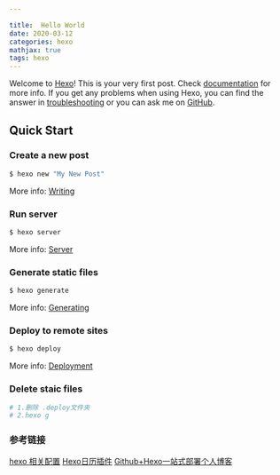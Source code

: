 ```yaml
---

title:  Hello World
date: 2020-03-12
categories: hexo
mathjax: true
tags: hexo
---
```

Welcome to [Hexo](https://hexo.io/)! This is your very first post. Check [documentation](https://hexo.io/docs/) for more info. If you get any problems when using Hexo, you can find the answer in [troubleshooting](https://hexo.io/docs/troubleshooting.html) or you can ask me on [GitHub](https://github.com/hexojs/hexo/issues).

<!-- more -->


## Quick Start

### Create a new post

``` bash
$ hexo new "My New Post"
```

More info: [Writing](https://hexo.io/docs/writing.html)

### Run server

``` bash
$ hexo server
```

More info: [Server](https://hexo.io/docs/server.html)

### Generate static files

``` bash
$ hexo generate
```

More info: [Generating](https://hexo.io/docs/generating.html)

### Deploy to remote sites

``` bash
$ hexo deploy
```

More info: [Deployment](https://hexo.io/docs/one-command-deployment.html)



### Delete staic files

```bash
# 1.删除 .deploy文件夹
# 2.hexo g
```



### 参考链接
[hexo 相关配置](https://hexo.course.90byte.com/)
[Hexo日历插件](https://zhuanlan.zhihu.com/p/363300921)
[Github+Hexo一站式部署个人博客](https://www.cnblogs.com/chloneda/p/hexo.html)
